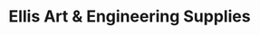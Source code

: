 ---
title: "Ellis Art & Engineering Supplies"
url: /chico/ellis-art-und-engineering-supplies/
shop: Basteln
---